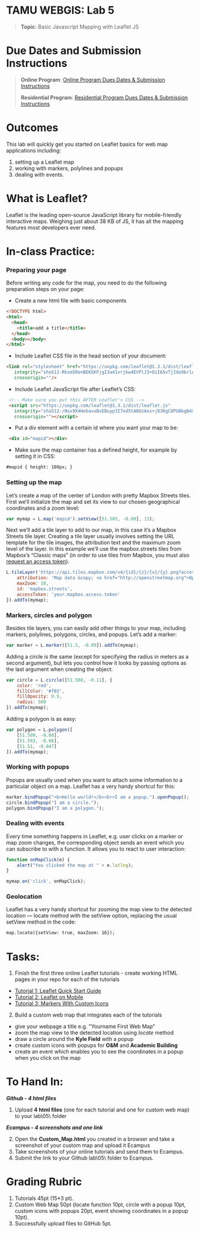# TAMU WEBGIS: Lab 5
>
>**Topic:** Basic Javascript Mapping with Leaflet JS
> 

# Due Dates and Submission Instructions
> **Online Program**: [Online Program Dues Dates & Submission Instructions](https://github.tamu.edu/TAMU-GEOG-678-WebGIS/Online/blob/master/submissions/05.md)
>
> **Residential Program**: [Residential Program Dues Dates & Submission Instructions](https://github.tamu.edu/TAMU-GEOG-678-WebGIS/Residential/blob/master/submissions/05.md)

# Outcomes
This lab will quickly get you started on Leaflet basics for web map applications including:
1) setting up a Leaflet map
2) working with markers, polylines and popups
3) dealing with events.


# What is Leaflet?
Leaflet is the leading open-source JavaScript library for mobile-friendly interactive maps. Weighing just about 38 KB of JS, it has all the mapping features most developers ever need.


# In-class Practice:
### Preparing your page <br  />
Before writing any code for the map, you need to do the following preparation steps on your page:
- Create a new html file with basic components
```html
<!DOCTYPE html>
<html>
  <head>
    <title>add a title</title>
  </head>
  <body></body>
</html>
```
- Include Leaflet CSS file in the head section of your document:
```html
<link rel="stylesheet" href="https://unpkg.com/leaflet@1.3.1/dist/leaflet.css"
   integrity="sha512-Rksm5RenBEKSKFjgI3a41vrjkw4EVPlJ3+OiI65vTjIdo9brlAacEuKOiQ5OFh7cOI1bkDwLqdLw3Zg0cRJAAQ=="
   crossorigin=""/>
```
- Include Leaflet JavaScript file after Leaflet’s CSS:
```html
 <!-- Make sure you put this AFTER Leaflet's CSS -->
 <script src="https://unpkg.com/leaflet@1.3.1/dist/leaflet.js"
   integrity="sha512-/Nsx9X4HebavoBvEBuyp3I7od5tA0UzAxs+j83KgC8PU0kgB4XiK4Lfe4y4cgBtaRJQEIFCW+oC506aPT2L1zw=="
   crossorigin=""></script>
```
- Put a div element with a certain id where you want your map to be:
```html
 <div id="mapid"></div>
```
- Make sure the map container has a defined height, for example by setting it in CSS:
```html
#mapid { height: 180px; }
```

### Setting up the map <br  />
Let’s create a map of the center of London with pretty Mapbox Streets tiles. First we’ll initialize the map and set its view to our chosen geographical coordinates and a zoom level:

```javascript
var mymap = L.map('mapid').setView([51.505, -0.09], 13);
```

Next we’ll add a tile layer to add to our map, in this case it’s a Mapbox Streets tile layer. Creating a tile layer usually involves setting the URL template for the tile images, the attribution text and the maximum zoom level of the layer. In this example we’ll use the mapbox.streets tiles from Mapbox’s “Classic maps” (in order to use tiles from Mapbox, you must also [request an access token](https://www.mapbox.com/account/access-tokens/)).

```javascript
L.tileLayer('https://api.tiles.mapbox.com/v4/{id}/{z}/{x}/{y}.png?access_token={accessToken}', {
    attribution: 'Map data &copy; <a href="http://openstreetmap.org">OpenStreetMap</a> contributors, <a href="http://creativecommons.org/licenses/by-sa/2.0/">CC-BY-SA</a>, Imagery © <a href="http://mapbox.com">Mapbox</a>',
    maxZoom: 18,
    id: 'mapbox.streets',
    accessToken: 'your.mapbox.access.token'
}).addTo(mymap);
```


### Markers, circles and polygon <br  />
Besides tile layers, you can easily add other things to your map, including markers, polylines, polygons, circles, and popups. Let’s add a marker:
```javascript
var marker = L.marker([51.5, -0.09]).addTo(mymap);
```
Adding a circle is the same (except for specifying the radius in meters as a second argument), but lets you control how it looks by passing options as the last argument when creating the object:
```javascript
var circle = L.circle([51.508, -0.11], {
    color: 'red',
    fillColor: '#f03',
    fillOpacity: 0.5,
    radius: 500
}).addTo(mymap);
```
Adding a polygon is as easy:
```javascript
var polygon = L.polygon([
    [51.509, -0.08],
    [51.503, -0.06],
    [51.51, -0.047]
]).addTo(mymap);
```
### Working with popups <br  />
Popups are usually used when you want to attach some information to a particular object on a map. Leaflet has a very handy shortcut for this:
```javascript
marker.bindPopup("<b>Hello world!</b><br>I am a popup.").openPopup();
circle.bindPopup("I am a circle.");
polygon.bindPopup("I am a polygon.");
```

### Dealing with events
Every time something happens in Leaflet, e.g. user clicks on a marker or map zoom changes, the corresponding object sends an event which you can subscribe to with a function. It allows you to react to user interaction:

```javascript
function onMapClick(e) {
    alert("You clicked the map at " + e.latlng);
}

mymap.on('click', onMapClick);
```

### Geolocation
Leaflet has a very handy shortcut for zooming the map view to the detected location — locate method with the setView option, replacing the usual setView method in the code:
```html
map.locate({setView: true, maxZoom: 16});
```
# **Tasks:**
1. Finish the first three online Leaflet tutorials - create working HTML pages in your repo for each of the tutorials
- [Tutorial 1: Leaflet Quick Start Guide](https://leafletjs.com/SlavaUkraini/examples/quick-start/)
- [Tutorial 2: Leaflet on Mobile](https://jgengle.github.io/Leaflet/examples/mobile/)
- [Tutorial 3: Markers With Custom Icons](https://jgengle.github.io/Leaflet/examples/custom-icons/)

2. Build a custom web map that integrates each of the tutorials
- give your webpage a title e.g. "Yourname First Web Map"
- zoom the map view to the detected location using *locate* method
- draw a circle around the **Kyle Field** with a popup 
- create custom icons with popups for **O&M** and **Academic Building**
- create an event which enables you to see the coordinates in a popup when you click on the map

# **To Hand In:**
***Github - 4 html files***
1. Upload **4 html files** (one for each tutorial and one for custom web map) to your lab\05\ folder

***Ecampus - 4 screenshots and one link***
>
2. Open the **Custom_Map.html** you created in a browser and take a screenshot of your custom map and upload it Ecampus
3. Take screenshots of your online tutorials and send them to Ecampus. 
4. Submit the link to your Github lab\05\ folder to Ecampus.  

# Grading Rubric
>
1. Tutorials 45pt (15*3 pt).
2. Custom Web Map 50pt (locate function 10pt, circle with a popup 10pt, custom icons with popups 20pt, event showing coordinates in a popup 10pt).
3. Successfully upload files to GitHub 5pt.
<!--
## Videos
[Video 1 - Lab 4](https://youtu.be/ZKnJFfx7-XI)
-->

